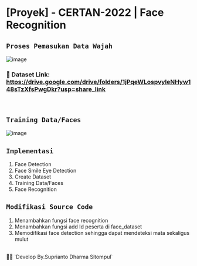 # [Proyek] - CERTAN-2022 | Face Recognition 
 
## `Proses Pemasukan Data Wajah` 
![image](https://user-images.githubusercontent.com/71377466/210589479-e8b4b85e-eebb-4f00-8f1a-d04dd11f6877.png)
### 🔗 Dataset Link: https://drive.google.com/drive/folders/1jPqeWLospvyIeNHyw148sTzXfsPwgDkr?usp=share_link
<br> 

## `Training Data/Faces`
![image](https://user-images.githubusercontent.com/71377466/210591571-72634ac9-6b2d-47e7-9e2a-16e7c78531f0.png)
<br>

## `Implementasi`
1. Face Detection
2. Face Smile Eye Detection
3. Create Dataset
4. Training Data/Faces
5. Face Recognition


## `Modifikasi Source Code`
1. Menambahkan fungsi face recognition
2. Menambahkan fungsi add Id peserta di face_dataset
3. Memodifikasi face detection sehingga dapat mendeteksi mata sekaligus mulut

<br>
 🧞‍♂️ `Develop By.Suprianto Dharma Sitompul`
